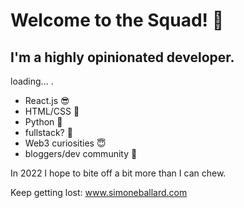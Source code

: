 # Welcome to the Squad! 🐲
## I'm a highly opinionated developer.

loading... .

+ React.js 😎
+ HTML/CSS 🥳 
+ Python 🥺
+ fullstack? 🤠
+ Web3 curiosities 😇
+ bloggers/dev community 🥸

In 2022 I hope to bite off a bit more than I can chew.

Keep getting lost: www.simoneballard.com

